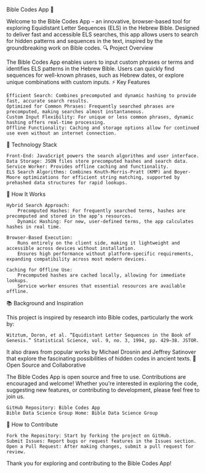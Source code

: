 Bible Codes App 📜

Welcome to the Bible Codes App – an innovative, browser-based tool for exploring Equidistant Letter Sequences (ELS) in the Hebrew Bible. Designed to deliver fast and accessible ELS searches, this app allows users to search for hidden patterns and sequences in the text, inspired by the groundbreaking work on Bible codes.
🔍 Project Overview

The Bible Codes App enables users to input custom phrases or terms and identifies ELS patterns in the Hebrew Bible. Users can quickly find sequences for well-known phrases, such as Hebrew dates, or explore unique combinations with custom inputs.
⚡ Key Features

    Efficient Search: Combines precomputed and dynamic hashing to provide fast, accurate search results.
    Optimized for Common Phrases: Frequently searched phrases are precomputed, making searches almost instantaneous.
    Custom Input Flexibility: For unique or less common phrases, dynamic hashing offers real-time processing.
    Offline Functionality: Caching and storage options allow for continued use even without an internet connection.

🔧 Technology Stack

    Front-End: JavaScript powers the search algorithms and user interface.
    Data Storage: JSON files store precomputed hashes and search data.
    Service Worker: Provides offline caching and functionality.
    ELS Search Algorithms: Combines Knuth-Morris-Pratt (KMP) and Boyer-Moore optimizations for efficient string matching, supported by prehashed data structures for rapid lookups.

🚀 How It Works

    Hybrid Search Approach:
        Precomputed Hashes: For frequently searched terms, hashes are precomputed and stored in the app’s resources.
        Dynamic Hashing: For new, user-defined terms, the app calculates hashes in real time.

    Browser-Based Execution:
        Runs entirely on the client side, making it lightweight and accessible across devices without installation.
        Ensures high performance without platform-specific requirements, expanding compatibility across most modern devices.

    Caching for Offline Use:
        Precomputed hashes are cached locally, allowing for immediate lookups.
        Service worker ensures that essential resources are available offline.

📚 Background and Inspiration

This project is inspired by research into Bible codes, particularly the work by:

    Witztum, Doron, et al. “Equidistant Letter Sequences in the Book of Genesis.” Statistical Science, vol. 9, no. 3, 1994, pp. 429–38. JSTOR.

It also draws from popular works by Michael Drosnin and Jeffrey Satinover that explore the fascinating possibilities of hidden codes in ancient texts.
🌟 Open Source and Collaborative

The Bible Codes App is open source and free to use. Contributions are encouraged and welcome! Whether you're interested in exploring the code, suggesting new features, or contributing to development, please feel free to join us.

    GitHub Repository: Bible Codes App
    Bible Data Science Group Home: Bible Data Science Group

🤝 How to Contribute

    Fork the Repository: Start by forking the project on GitHub.
    Submit Issues: Report bugs or request features in the Issues section.
    Open a Pull Request: After making changes, submit a pull request for review.

Thank you for exploring and contributing to the Bible Codes App!
